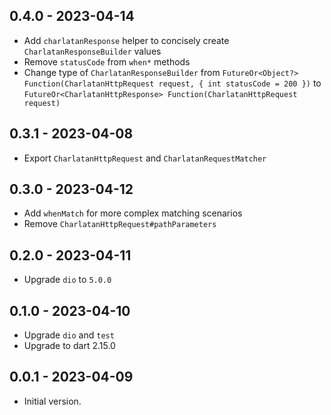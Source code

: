 ## 0.4.0 - 2023-04-14

- Add `charlatanResponse` helper to concisely create `CharlatanResponseBuilder` values
- Remove `statusCode` from `when*` methods
- Change type of `CharlatanResponseBuilder`
  from `FutureOr<Object?> Function(CharlatanHttpRequest request, { int statusCode = 200 })`
  to `FutureOr<CharlatanHttpResponse> Function(CharlatanHttpRequest request)`

## 0.3.1 - 2023-04-08

- Export `CharlatanHttpRequest` and `CharlatanRequestMatcher`

## 0.3.0 - 2023-04-12

- Add `whenMatch` for more complex matching scenarios
- Remove `CharlatanHttpRequest#pathParameters`

## 0.2.0 - 2023-04-11

- Upgrade `dio` to `5.0.0`

## 0.1.0 - 2023-04-10

- Upgrade `dio` and `test`
- Upgrade to dart 2.15.0

## 0.0.1 - 2023-04-09

- Initial version.
